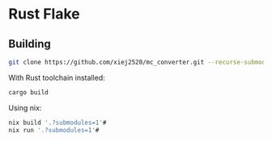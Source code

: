 # Rust Flake

## Building

```sh
git clone https://github.com/xiej2520/mc_converter.git --recurse-submodules
```

With Rust toolchain installed:

```sh
cargo build
```

Using nix:

```sh
nix build '.?submodules=1'#
nix run '.?submodules=1'#
```
